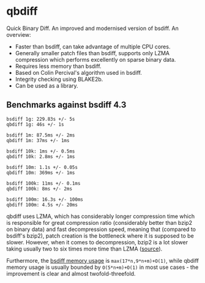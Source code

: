 # qbdiff

Quick Binary Diff. An improved and modernised version of bsdiff. An overview:

- Faster than bsdiff, can take advantage of multiple CPU cores.
- Generally smaller patch files than bsdiff, supports only LZMA compression which performs excellently on sparse binary data.
- Requires less memory than bsdiff.
- Based on Colin Percival's algorithm used in bsdiff.
- Integrity checking using BLAKE2b.
- Can be used as a library.

## Benchmarks against bsdiff 4.3

```
bsdiff 1g: 229.83s +/- 5s
qbdiff 1g: 46s +/- 1s

bsdiff 1m: 87.5ms +/- 2ms
qbdiff 1m: 37ms +/- 1ms

bsdiff 10k: 1ms +/- 0.5ms
qbdiff 10k: 2.8ms +/- 1ms

bsdiff 10m: 1.1s +/- 0.05s
qbdiff 10m: 369ms +/- 1ms

bsdiff 100k: 11ms +/- 0.1ms
qbdiff 100k: 8ms +/- 2ms

bsdiff 100m: 16.3s +/- 100ms
qbdiff 100m: 4.5s +/- 20ms
```

qbdiff uses LZMA, which has considerably longer compression time which is responsible for great compression ratio (considerably better than bzip2 on binary data) and fast decompression speed, meaning that (compared to bsdiff's bzip2), patch creation is the bottleneck where it is supposed to be slower. However, when it comes to decompression, bzip2 is a lot slower taking usually two to six times more time than LZMA ([source](https://tukaani.org/lzma/benchmarks.html)).

Furthermore, the [bsdiff memory usage](https://www.daemonology.net/bsdiff/) is `max(17*n,9*n+m)+O(1)`, while qbdiff memory usage is usually bounded by `O(5*n+m)+O(1)` in most use cases - the improvement is clear and almost twofold-threefold.

